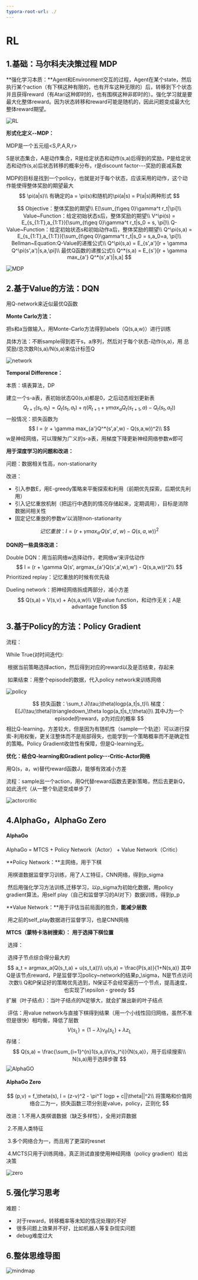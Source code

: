 ```yaml
---
typora-root-url: ./
---
```


# RL

## 1.基础：马尔科夫决策过程 MDP

**强化学习本质：**Agent和Environment交互的过程，Agent在某个state，然后执行某个action（有下棋这种有限的，也有开车这种无限的）后，转移到下个状态并且获得reward（有Atari这种即时的，也有围棋这种非即时的）。强化学习就是要最大化整体reward。因为状态转移和reward可能是随机的，因此问题变成最大化整体reward期望。

![RL](/RL.png)

**形式化定义--MDP：**

MDP是一个五元组<S,P,A,R,r>

S是状态集合，A是动作集合，R是给定状态和动作(s,a)后得到的奖励，P是给定状态和动作(s,a)后状态转移的概率分布，r是discount factor---奖励的衰减系数

MDP的目标是找到一个policy，也就是对于每个状态，应该采用的动作，这个动作能使得整体奖励的期望最大
$$
\pi(a|s)\\
有确定的a = \pi(s)和随机的\pi(a|s) = P(a|s)两种形式
$$

$$
Objective：整体奖励的期望\\
E[\sum_{t\geq 0}\gamma^t r_t|\pi]\\
Value~Function：给定初始状态s后，整体奖励的期望\\
V^\pi(s) = E_{s_{1:T},a_{1:T}}[\sum_{t\geq 0}\gamma^t r_t|s_0 = s, \pi]\\
Q-Value~Function：给定初始状态s和初始动作a后，整体奖励的期望\\
Q^\pi(s,a) = E_{s_{1:T},a_{1:T}}[\sum_{t\geq 0}\gamma^t r_t|s_0 = s,a_0=a, \pi]\\
Bellman~Equation:Q-Value的递推公式\\
Q^\pi(s,a) = E_{s',a'}[r + \gamma Q^\pi(s',a')|s,a,\pi]\\
最优Q函数的递推公式\\
Q^*(s,a) = E_{s'}[r + \gamma max_{a'} Q^*(s',a')|s,a]
$$

![MDP](/MDP.png)

## 2.基于Value的方法：DQN

用Q-network来近似最优Q函数

**Monte Carlo方法：**

把s和a当做输入，用Monte-Carlo方法得到labels（Q(s,a,w)）进行训练

具体方法：不断sample得到若干s，a序列，然后对于每个状态-动作(s,a)，用 总奖励/总次数R(s,a)/N(s,a)来估计标签Q

![network](/network.png)

**Temporal Difference：**

本质：填表算法，DP

建立一个s-a表，表初始状态Q0(s,a)都是0，之后动态规划更新表
$$
Q_{t+1}(s_{t},a_{t})=Q_{t}(s_{t},a_{t}) + \eta(R_{t+1} + \gamma max_{a}Q_t(s_{t+1},a) - Q_{t}(s_{t},a_{t}))
$$
一般情况：损失函数为
$$
l = (r + \gamma max_{a'}Q^*(s',a',w) - Q(s,a,w))^2\\
$$
w是神经网络，可以理解为广义的s-a表，用梯度下降更新神经网络参数w即可

**用于深度学习的问题和改进：**

问题：数据相关性高，non-stationarity

改进：

- 引入参数E，用E-greedy策略来平衡探索和利用（前期优先探索，后期优先利用）
- 引入记忆重放机制（把运行中遇到的情况存储起来，定期调用），目标是消除数据间相关性
- 固定记忆重放的参数w’以消除non-stationarity

$$
记忆重放：
l = (r + \gamma max_{a'}Q(s',a',w) - Q(s,a,w))^2
$$

**DQN的一些具体改进：**

Double DQN：用当前网络w选择动作，老网络w‘来评估动作
$$
l = (r + \gamma Q(s', argmax_{a'}Q(s',a',w),w') - Q(s,a,w))^2\\
$$
Prioritized replay：记忆重放的时候有优先级

Dueling network：把神经网络拆成两部分，减小方差
$$
Q(s,a) = V(s,v) + A(s,a,w)\\
V是value function，和动作无关；A是advantage function
$$

## 3.基于Policy的方法：Policy Gradient

流程：

While True(对时间迭代):

​	根据当前策略选择action，然后得到对应的reward以及是否结束，存起来

​	如果结束：用整个episode的数据，代入policy network来训练网络

![policy](/policy.png)


$$
损失函数：\sum_t J(\tau;\theta)logp(a_t|s_t)\\
梯度：E[J(\tau;\theta)\triangledown_\theta logp(a_t|s_t;\theta)]\\
其中J为一个episode的reward，p为对应的概率
$$
相比Q-learning，方差较大，但是因为有随机性（sample一个轨迹）可以进行探索-利用权衡，更关注整体而不是局部得失，也能学到一个策略概率而不是确定性的策略。Policy Gradient收敛性有保障，但是Q-learning无。

**优化：结合Q-learning和Gradient policy---Critic-Actor网络**

用Q(s，a，w)替代reward函数J，能够有效减小方差

流程：sample出一个action，用Q代替reward函数去更新策略，然后去更新Q，如此迭代（从一整个轨迹变成单步了）

![actorcritic](/actorcritic.png)

## 4.AlphaGo，AlphaGo Zero

#### AlphaGo

AlphaGo = MTCS + Policy Network（Actor） + Value Network（Critic）

**Policy Network：**主网络，用于下棋

​	用棋谱数据监督学习训练，用了人工特征，CNN网络，得到p_sigma

​	然后用强化学习方法训练,迁移学习，以p_sigma为初始化数据，用policy gradient算法，用self play（自己和监督学习的AI对下）数据训练，得到p_p

**Value Network：**用于评估当前局面的胜负，**能减少层数**

​	用之前的self_play数据进行监督学习，也是CNN网络

**MTCS（蒙特卡洛树搜索）：** **用于选择下棋位置**

​	选择：

​	选择子节点综合得分最大的
$$
a_t = argmax_a(Q(s_t,a) + u(s_t,a))\\
u(s,a) = \frac{P(s,a)}{1+N(s,a)}
其中Q是该节点reward，P是监督学习policy~network的结果p_\sigma，N是节点访问次数\\
Q和P保证好的策略优先选到，N保证不会经常遍历一个节点，提高速度，也实现了\epsilon - greedy
$$
​	扩展（叶子结点）：当叶子结点的N足够大，就会扩展出新的叶子结点

​	评估：用value network与直接下棋得到结果（用一个小线性回归网络，虽然不准但是很快）相均衡，降低了层数
$$
V(s_L) = (1-\lambda)v_\theta(s_L) + \lambda z_L
$$
​	存储：
$$
Q(s,a) = \frac{\sum_{i=1}^{n}1(s,a,i)V(s_l^i)}{N(s,a)}，用于后续搜索\\
N(s,a)用于选择步骤
$$
![AlphaGO](/AlphaGO.png)

#### AlphaGo Zero

$$
(p,v) = f_\theta(s), l = (z-v)^2 - \pi^T logp + c||\theta||^2\\
将策略和价值网络合二为一，损失函数三项分别是value，policy，正则化
$$

改进：1.不用人类棋谱数据（缺乏多样性），全用对弈数据

​			2.不用人类特征

​			3.多个网络合为一，而且用了更深的resnet

​			4.MCTS只用于训练网络，真正测试直接使用神经网络（policy gradient）给出决策

![zero](/zero.png)

## 5.强化学习思考

难题：

- ​	对于reward，转移概率等未知的情况处理的不好
- ​	很多问题上效果并不好，比如机器人等复杂现实问题
- ​	debug难度过大

## 6.整体思维导图

![mindmap](/mindmap.jpg)